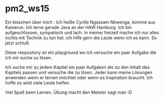 # pm2_ws15
Ein bisschen über mich :
Ich heiße Cyrille Ngassam Nkwenga, komme aus Kamerun.
Ich lerne gerade Java an der HAW Hamburg.
Ich bin aufgeschlossen, sympatisch und lach.
In meiner freizeit mache ich nur alles nichts mit Technik zu tun hat.
ich hilfe gern die Leute wenn ich es kann.
So jetzt schluß.

Diese respository ist ein playground wo ich versuche ein paar Aufgabe die ich mir suche  zu lösen.

Ich suche mir zu jedem Kapitel ein paar Aufgaben die zu den Inhalt des Kapitels passen und versuche die zu lösen.
Jeder kann meine Lösungen anwenden wenn er lernen möchtet oder wenn es Inspiration braucht. 
Ich hoffe es wird viele Leute helfen.

Viel Spaß beim Lernen.
Übung macht den Meister sagt man :D
